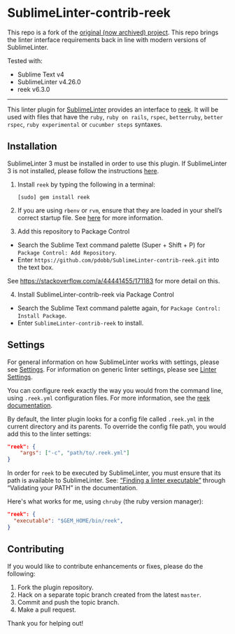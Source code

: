 # SublimeLinter-contrib-reek

This repo is a fork of the [original (now archived) project](https://github.com/codequest-eu/SublimeLinter-contrib-reek). This repo brings the linter interface requirements back in line with modern versions of SublimeLinter.

Tested with:
- Sublime Text v4
- SublimeLinter v4.26.0
- reek v6.3.0

------------------------------------------

This linter plugin for [SublimeLinter](http://sublimelinter.readthedocs.org) provides an interface to [reek](https://github.com/troessner/reek). It will be used with files that have the `ruby`, `ruby on rails`, `rspec`, `betterruby`, `better rspec`, `ruby experimental` or `cucumber steps` syntaxes.

## Installation
SublimeLinter 3 must be installed in order to use this plugin. If SublimeLinter 3 is not installed, please follow the instructions [here](http://sublimelinter.readthedocs.org/en/latest/installation.html).

1. Install `reek` by typing the following in a terminal:
   ```
   [sudo] gem install reek
   ```

2. If you are using `rbenv` or `rvm`, ensure that they are loaded in your shell’s correct startup file. See [here](http://sublimelinter.readthedocs.org/en/latest/troubleshooting.html#shell-startup-files) for more information.

3. Add this repository to Package Control

- Search the Sublime Text command palette (Super + Shift + P) for `Package Control: Add Repository`.
- Enter `https://github.com/pdobb/SublimeLinter-contrib-reek.git` into the text box.

See https://stackoverflow.com/a/44441455/171183 for more detail on this.

4. Install SublimeLinter-contrib-reek via Package Control

- Search the Sublime Text command palette again, for `Package Control: Install Package`.
- Enter `SublimeLinter-contrib-reek` to install.

## Settings
For general information on how SublimeLinter works with settings, please see [Settings](http://sublimelinter.readthedocs.org/en/latest/settings.html). For information on generic linter settings, please see [Linter Settings](http://sublimelinter.readthedocs.org/en/latest/linter_settings.html).

You can configure reek exactly the way you would from the command line, using `.reek.yml` configuration files. For more information, see the [reek documentation](https://github.com/troessner/reek#configuration-file).

By default, the linter plugin looks for a config file called `.reek.yml` in the current directory and its parents. To override the config file path, you would add this to the linter settings:

```json
"reek": {
    "args": ["-c", "path/to/.reek.yml"]
}
```

In order for `reek` to be executed by SublimeLinter, you must ensure that its path is available to SublimeLinter. See: [“Finding a linter executable”](http://sublimelinter.readthedocs.org/en/latest/troubleshooting.html#finding-a-linter-executable) through “Validating your PATH” in the documentation.

Here's what works for me, using `chruby` (the ruby version manager):

```json
"reek": {
  "executable": "$GEM_HOME/bin/reek",
}
```

## Contributing
If you would like to contribute enhancements or fixes, please do the following:

1. Fork the plugin repository.
1. Hack on a separate topic branch created from the latest `master`.
1. Commit and push the topic branch.
1. Make a pull request.

Thank you for helping out!
